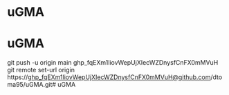 # uGMA
# uGMA

git push -u origin main
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
git remote set-url origin https://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@github.com/dtoma95/uGMA.git# uGMA
